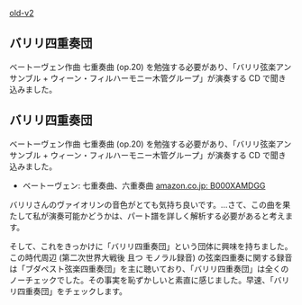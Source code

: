 [old-v2](ig090923-orig.html)

## バリリ四重奏団

ベートーヴェン作曲 七重奏曲 (op.20) を勉強する必要があり、「バリリ弦楽アンサンブル + ウィーン・フィルハーモニー木管グループ」が演奏する CD で聞き込みました。


## バリリ四重奏団

ベートーヴェン作曲 七重奏曲 (op.20) を勉強する必要があり、「バリリ弦楽アンサンブル + ウィーン・フィルハーモニー木管グループ」が演奏する
CD で聞き込みました。


* ベートーヴェン: 七重奏曲、六重奏曲
  [amazon.co.jp: B000XAMDGG](http://www.amazon.co.jp/exec/obidos/ASIN/B000XAMDGG/igapyondiary-22)

バリリさんのヴァイオリンの音色がとても気持ち良いです。…さて、この曲を果たして私が演奏可能かどうかは、パート譜を詳しく解析する必要があると考えます。

そして、これをきっかけに「バリリ四重奏団」という団体に興味を持ちました。この時代周辺 (第二次世界大戦後 且つ モノラル録音) の弦楽四重奏に関する録音は「ブダペスト弦楽四重奏団」を主に聴いており、「バリリ四重奏団」は全くのノーチェックでした。その事実を恥ずかしいと素直に感じました。早速、「バリリ四重奏団」をチェックします。